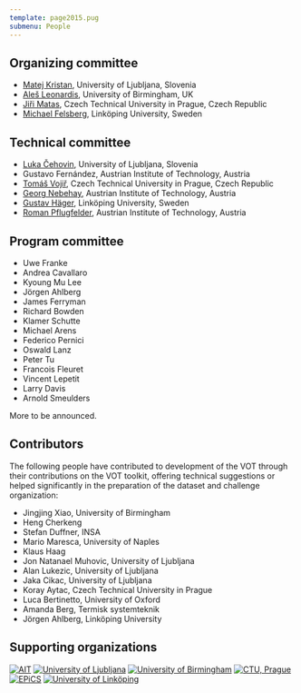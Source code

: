 ```yaml
---
template: page2015.pug
submenu: People
---
```


## Organizing committee

-   [Matej Kristan](http://www.vicos.si/People/Matejk), University of
    Ljubljana, Slovenia
-   [Ale&#353; Leonardis](http://www.vicos.si/People/Ales_Leonardis),
    University of Birmingham, UK
-   [Ji&#345;i Matas](http://cmp.felk.cvut.cz/~matas/), Czech Technical
    University in Prague, Czech Republic
-   [Michael Felsberg](http://users.isy.liu.se/cvl/mfe/), Link&ouml;ping
    University, Sweden

## Technical committee

-   [Luka &#268;ehovin](http://www.vicos.si/People/Luka_Cehovin), University of Ljubljana, Slovenia
-   Gustavo Fern&#225;ndez, Austrian Institute of Technology, Austria
-   [Tom&#225;&#353; Voji&#345;](http://cmp.felk.cvut.cz/~vojirtom/), Czech Technical University in Prague, Czech Republic
-   [Georg Nebehay](http://www.gnebehay.com), Austrian Institute of Technology, Austria
-   [Gustav H&auml;ger](http://www.liu.se/personal/isy/cvl/gusha40?l=en), Link&ouml;ping University, Sweden
-   [Roman Pflugfelder](https://at.linkedin.com/in/romanpflugfelder),
    Austrian Institute of Technology, Austria

## Program committee

-  Uwe Franke
-  Andrea Cavallaro
-  Kyoung Mu Lee
-  J&ouml;rgen Ahlberg
-  James Ferryman
-  Richard Bowden
-  Klamer Schutte
-  Michael Arens
-  Federico Pernici
-  Oswald Lanz
-  Peter Tu
-  Francois Fleuret
-  Vincent Lepetit
-  Larry Davis
-  Arnold Smeulders

More to be announced.

## Contributors

The following people have contributed to development of the VOT through their
contributions on the VOT toolkit, offering technical suggestions or helped
significantly in the preparation of the dataset and challenge organization:

-   Jingjing Xiao, University of Birmingham
-   Heng Cherkeng
-   Stefan Duffner, INSA
-   Mario Maresca, University of Naples
-   Klaus Haag
-   Jon Natanael Muhovic, University of Ljubljana
-   Alan Lukezic, University of Ljubljana
-   Jaka Cikac, University of Ljubljana
-   Koray Aytac, Czech Technical University in Prague
-   Luca Bertinetto, University of Oxford
-   Amanda Berg, Termisk systemteknik
-   J&ouml;rgen Ahlberg, Link&ouml;ping University



## Supporting organizations

<div class="supporters">
<a href="http://www.ait.ac.at/?L=1"><img src="/img/org/logo_ait.png" alt="AIT"></a>
<a href="http://www.fri.uni-lj.si/en"><img src="/img/org/logo_ljubljana.png" alt="University of Ljubljana"></a>
<a href="http://www.birmingham.ac.uk"><img src="/img/org/logo_birmingham.png" alt="University of Birmingham"></a>
<a href="http://intranet.cvut.cz/en"><img src="/img/org/logo_cvut.png" alt="CTU, Prague"></a>
<a href="http://www.epics-project.eu/"><img src="/img/org/logo_epics.png" alt="EPiCS"></a>
<a href="http://www.liu.se/?l=en&sc=true"><img src="/img/org/logo_liu.png" alt="University of Link&ouml;ping"></a>
</div>
